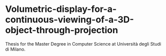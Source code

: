 # Volumetric-display-for-a-continuous-viewing-of-a-3D-object-through-projection
Thesis for the Master Degree in Computer Science at Università degli Studi di Milano. 

